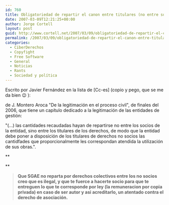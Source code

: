 ```yaml
---
id: 760
title: Obligatoriedad de repartir el canon entre titulares (no entre socios)
date: 2007-03-09T12:21:25+00:00
author: Jorge Cortell
layout: post
guid: http://www.cortell.net/2007/03/09/obligatoriedad-de-repartir-el-canon-entre-titulares-no-entre-socios/
permalink: /2007/03/09/obligatoriedad-de-repartir-el-canon-entre-titulares-no-entre-socios/
categories:
  - CiberDerechos
  - Copyfight
  - Free Software
  - General
  - Noticias
  - Rants
  - Sociedad y polí­tica
---
```

Escrito por Javier Fernández en la lista de \[Cc-es\] (copio y pego, que se me da bien 😉 ):

de J. Montero Aroca "De la legitimación en el proceso civil", de finales del 2006, que tiene un capí­tulo dedicado a la legitimación de las entidades de gestión:

"(...) las cantidades recaudadas hayan de repartirse no entre los socios de la entidad, sino entre los titulares de los derechos, de modo que la entidad debe poner a disposición de los titulares de derechos no socios las cantidfades que proporcionalmente les correspondan atendida la utilización de sus obras.".
  
**
  
** 

> **Que SGAE no reparta por derechos colectivos entre los no socios creo que es ilegal, y que te fuerce a hacerte socio para que te entreguen lo que te corresponde por ley (la remuneracion por copia privada) en caso de ser autor y asi acreditarlo, un atentado contra el derecho de asociación.**